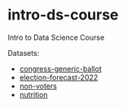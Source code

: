 # intro-ds-course
Intro to Data Science Course


Datasets:
* [congress-generic-ballot](https://projects.fivethirtyeight.com/polls/generic-ballot/)
* [election-forecast-2022](https://projects.fivethirtyeight.com/2022-election-forecast/)
* [non-voters](https://projects.fivethirtyeight.com/non-voters-poll-2020-election/)
* [nutrition](https://www.kaggle.com/datasets/spittman1248/cdc-data-nutrition-physical-activity-obesity?resource=download)